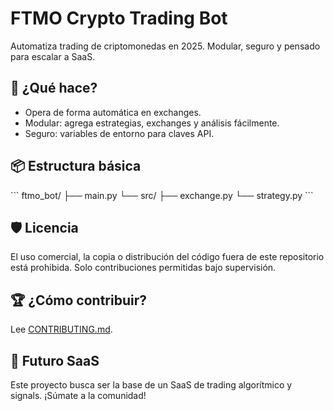 # FTMO Crypto Trading Bot

Automatiza trading de criptomonedas en 2025. Modular, seguro y pensado para escalar a SaaS.

## 🚀 ¿Qué hace?
- Opera de forma automática en exchanges.
- Modular: agrega estrategias, exchanges y análisis fácilmente.
- Seguro: variables de entorno para claves API.

## 📦 Estructura básica

\`\`\`
ftmo_bot/
├── main.py
└── src/
    ├── exchange.py
    └── strategy.py
\`\`\`

## 🛡️ Licencia

El uso comercial, la copia o distribución del código fuera de este repositorio está prohibida. Solo contribuciones permitidas bajo supervisión.

## 🏆 ¿Cómo contribuir?
Lee [CONTRIBUTING.md](CONTRIBUTING.md).

## 🎯 Futuro SaaS

Este proyecto busca ser la base de un SaaS de trading algorítmico y signals. ¡Súmate a la comunidad!
